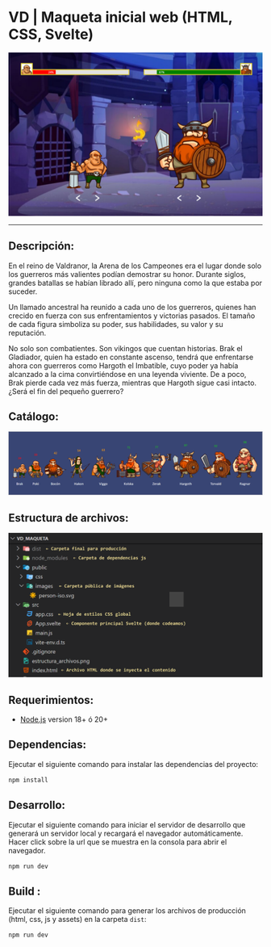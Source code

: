 # VD | Maqueta inicial web (HTML, CSS, Svelte)

<!-- image .md -->
![VD](Preview.png)

---

## Descripción:
En el reino de Valdranor, la Arena de los Campeones era el lugar donde solo los guerreros más valientes podían demostrar su honor. Durante siglos, grandes batallas se habían librado allí, pero ninguna como la que estaba por suceder.

Un llamado ancestral ha reunido a cada uno de los guerreros, quienes han crecido en fuerza con sus enfrentamientos y victorias pasados. El tamaño de cada figura simboliza su poder, sus habilidades, su valor y su reputación.

No solo son combatientes. Son vikingos que cuentan historias. Brak el Gladiador, quien ha estado en constante ascenso, tendrá que enfrentarse ahora con guerreros como Hargoth el Imbatible, cuyo poder ya había alcanzado a la cima convirtiéndose en una leyenda viviente. De a poco, Brak pierde cada vez más fuerza, mientras que Hargoth sigue casi intacto. ¿Será el fin del pequeño guerrero?

## Catálogo:
![VD](Catalogo.png)

## Estructura de archivos:
![VD](estructura_archivos.png)


## Requerimientos:

- [Node.js](https://nodejs.org/es/) version 18+ ó 20+

## Dependencias:
Ejecutar el siguiente comando para instalar las dependencias del proyecto:
```bash	
npm install
```

## Desarrollo:
Ejecutar el siguiente comando para iniciar el servidor de desarrollo que generará un servidor local y recargará el navegador automáticamente. Hacer click sobre la url que se muestra en la consola para abrir el navegador.

```bash	
npm run dev
```

## Build :
Ejecutar el siguiente comando para generar los archivos de producción (html, css, js y assets) en la carpeta `dist`:
```bash	
npm run dev
```
